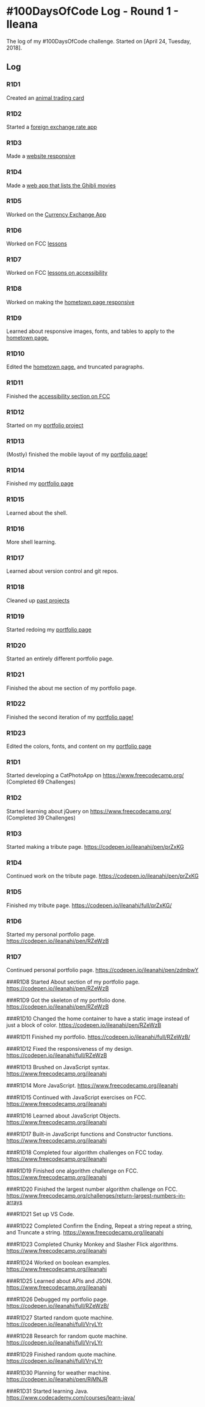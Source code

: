 # #100DaysOfCode Log - Round 1 - Ileana

The log of my #100DaysOfCode challenge. Started on [April 24, Tuesday, 2018].

## Log

### R1D1
Created an [animal trading card](https://codepen.io/ileanahi/pen/YLWwPR)

### R1D2
Started a [foreign exchange rate app](https://codepen.io/ileanahi/pen/MGjeeR)

### R1D3
Made a [website responsive](https://github.com/ileanahi/gwg-front-end-dev)

### R1D4
Made a [web app that lists the Ghibli movies](https://github.com/ileanahi/api-projects/tree/master/ghibli)

### R1D5 
Worked on the [Currency Exchange App](https://rawgit.com/ileanahi/api-projects/master/currency-exchange/index.html)

### R1D6
Worked on FCC [lessons](https://beta.freecodecamp.org/en/fcc0713be61-a157-482d-a240-5d40cc1e9939)

### R1D7
Worked on FCC [lessons on accessibility](https://beta.freecodecamp.org/en/fcc0713be61-a157-482d-a240-5d40cc1e9939)

### R1D8
Worked on making the [hometown page responsive](https://rawgit.com/ileanahi/gwg-front-end-dev/master/responsive-design/index.html)

### R1D9
Learned about responsive images, fonts, and tables to apply to the [hometown page.](https://rawgit.com/ileanahi/gwg-front-end-dev/master/responsive-design/index.html)

### R1D10
Edited the [hometown page.](https://rawgit.com/ileanahi/gwg-front-end-dev/master/responsive-design/index.html) and truncated paragraphs.

### R1D11
Finished the [accessibility section on FCC](https://beta.freecodecamp.org/en/fcc0713be61-a157-482d-a240-5d40cc1e9939)

### R1D12
Started on my [portfolio project](https://rawgit.com/ileanahi/gwg-front-end-dev/master/portfolio/index.html)

### R1D13
(Mostly) finished the mobile layout of my [portfolio page!](https://rawgit.com/ileanahi/gwg-front-end-dev/master/portfolio/index.html)

### R1D14
Finished my [portfolio page](https://rawgit.com/ileanahi/gwg-front-end-dev/master/portfolio/index.html)

### R1D15
Learned about the shell.

### R1D16
More shell learning.

### R1D17
Learned about version control and git repos.

### R1D18
Cleaned up [past projects](https://codepen.io/ileanahi/)

### R1D19
Started redoing my [portfolio page](https://rawgit.com/ileanahi/gwg-front-end-dev/master/portfolio/index.html)

### R1D20
Started an entirely different portfolio page.

### R1D21
Finished the about me section of my portfolio page.

### R1D22
Finished the second iteration of my [portfolio page!](https://rawgit.com/ileanahi/gwg-front-end-dev/master/portfolio-v2/index.html)

### R1D23
Edited the colors, fonts, and content on my [portfolio page](https://rawgit.com/ileanahi/gwg-front-end-dev/master/portfolio-v2/index.html)




### R1D1 
Started developing a CatPhotoApp on https://www.freecodecamp.org/ (Completed 69 Challenges)

### R1D2
Started learning about jQuery on https://www.freecodecamp.org/ (Completed 39 Challenges) 

### R1D3
Started making a tribute page. https://codepen.io/ileanahi/pen/prZxKG

### R1D4
Continued work on the tribute page. https://codepen.io/ileanahi/pen/prZxKG

### R1D5
Finished my tribute page. https://codepen.io/ileanahi/full/prZxKG/

### R1D6
Started my personal portfolio page. https://codepen.io/ileanahi/pen/RZeWzB

### R1D7
Continued personal portfolio page. https://codepen.io/ileanahi/pen/zdmbwY

###R1D8
Started About section of my portfolio page. https://codepen.io/ileanahi/pen/RZeWzB

###R1D9
Got the skeleton of my portfolio done. https://codepen.io/ileanahi/pen/RZeWzB

###R1D10
Changed the home container to have a static image instead of just a block of color. https://codepen.io/ileanahi/pen/RZeWzB

###R1D11
Finished my portfolio. https://codepen.io/ileanahi/full/RZeWzB/

###R1D12
Fixed the responsiveness of my design. https://codepen.io/ileanahi/full/RZeWzB

###R1D13
Brushed on JavaScript syntax. https://www.freecodecamp.org/ileanahi

###R1D14
More JavaScript. https://www.freecodecamp.org/ileanahi

###R1D15
Continued with JavaScript exercises on FCC. https://www.freecodecamp.org/ileanahi

###R1D16
Learned about JavaScript Objects. https://www.freecodecamp.org/ileanahi

###R1D17
Built-in JavaScript functions and Constructor functions. https://www.freecodecamp.org/ileanahi

###R1D18
Completed four algorithm challenges on FCC today. https://www.freecodecamp.org/ileanahi

###R1D19
Finished one algorithm challenge on FCC. https://www.freecodecamp.org/ileanahi

###R1D20
Finished the largest number algorithm challenge on FCC. https://www.freecodecamp.org/challenges/return-largest-numbers-in-arrays

###R1D21
Set up VS Code. 

###R1D22
Completed Confirm the Ending, Repeat a string repeat a string, and Truncate a string. https://www.freecodecamp.org/ileanahi

###R1D23
Completed Chunky Monkey and Slasher Flick algorithms. https://www.freecodecamp.org/ileanahi

###R1D24
Worked on boolean examples. https://www.freecodecamp.org/ileanahi

###R1D25
Learned about APIs and JSON. https://www.freecodecamp.org/ileanahi

###R1D26
Debugged my portfolio page. https://codepen.io/ileanahi/full/RZeWzB/

###R1D27
Started random quote machine. https://codepen.io/ileanahi/full/VryLYr

###R1D28
Research for random quote machine. https://codepen.io/ileanahi/full/VryLYr

###R1D29
Finished random quote machine. https://codepen.io/ileanahi/full/VryLYr

###R1D30
Planning for weather machine. https://codepen.io/ileanahi/pen/RjMNJR

###R1D31
Started learning Java. https://www.codecademy.com/courses/learn-java/
